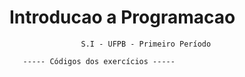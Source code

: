 ﻿# Introducao a Programacao
                    S.I - UFPB - Primeiro Período 

       ----- Códigos dos exercícios -----